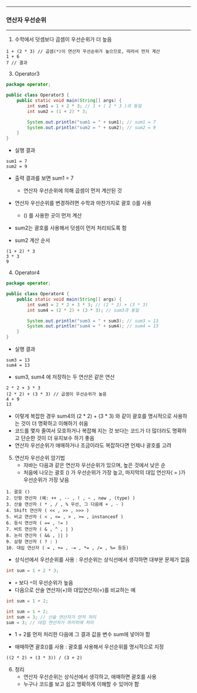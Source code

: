 -----
### 연산자 우선순위
-----
1. 수학에서 덧셈보다 곱셈이 우선순위가 더 높음
```
1 + (2 * 3) // 곱셈(*)이 연산자 우선순위가 높으므로, 따라서 먼저 계산
1 + 6
7 // 결과
```

3. Operator3
```java
package operator;

public class Operator3 {
    public static void main(String[] args) {
        int sum1 = 1 + 2 * 3; // 1 + ( 2 * 3 )과 동일
        int sum2 = (1 + 2) * 3;

        System.out.println("sum1 = " + sum1); // sum1 = 7
        System.out.println("sum2 = " + sum2); // sum2 = 9
    }
}
```
  - 실행 결과
```
sum1 = 7
sum2 = 9
```
   - 출력 결과를 보면 sum1 = 7
     + 연산자 우선순위에 의해 곱셈이 먼저 계산된 것
   - 연산자 우선순위를 변경하려면 수학과 마찬가지로 괄호 ()를 사용
     + () 를 사용한 곳이 먼저 계산
   - sum2는 괄호를 사용해서 덧셈이 먼저 처리되도록 함

   - sum2 계산 순서
```
(1 + 2) * 3
3 * 3
9
```

4. Operator4
```java
package operator;

public class Operator4 {
    public static void main(String[] args) {
        int sum3 = 2 * 2 + 3 * 3; // (2 * 2) + (3 * 3)
        int sum4 = (2 * 2) + (3 * 3); // sum3과 동일

        System.out.println("sum3 = " + sum3); // sum3 = 13 
        System.out.println("sum4 = " + sum4); // sum4 = 13
    }
}
```
  - 실행 결과
```
sum3 = 13
sum4 = 13
```

   - sum3, sum4 에 저장하는 두 연산은 같은 연산
```
2 * 2 + 3 * 3
(2 * 2) + (3 * 3) // 곱셈이 우선순위가 높음
4 + 9
13
```
   - 이렇게 복잡한 경우 sum4의 (2 * 2) + (3 * 3) 와 같이 괄호를 명시적으로 사용하는 것이 더 명확하고 이해하기 쉬움
   - 코드를 몇자 줄여서 모호하거나 복잡해 지는 것 보다는 코드가 더 많더라도 명확하고 단순한 것이 더 유지보수 하기 좋음
   - 연산자 우선순위가 애매하거나 조금이라도 복잡하다면 언제나 괄호를 고려

5. 연산자 우선순위 암기법
   - 자바는 다음과 같은 연산자 우선순위가 있으며, 높은 것에서 낮은 순
   - 처음에 나오는 괄호 () 가 우선순위가 가장 높고, 마지막의 대입 연산자( = )가 우선순위가 가장 낮음
```
1. 괄호 ()
2. 단항 연산자 (예: ++ , -- , ! , ~ , new , (type) )
3. 산술 연산자 ( * , / , % 우선, 그 다음에 + , - )
4. Shift 연산자 ( << , >> , >>> )
5. 비교 연산자 ( < , <= , > , >= , instanceof )
6. 등식 연산자 ( == , != )
7. 비트 연산자 ( & , ^ , | )
8. 논리 연산자 ( && , || )
9. 삼항 연산자 ( ? : )
10. 대입 연산자 ( = , += , -= , *= , /= , %= 등등)
```
   - 상식선에서 우선순위를 사용 : 우선순위는 상식선에서 생각하면 대부분 문제가 없음
```java
int sum = 1 + 2 * 3;
```
  - ```+``` 보다 ```*```이 우선순위가 높음
  - 다음으로 산술 연산자(+)와 대입연산자(=)를 비교하는 예
```java
int sum = 1 + 2;
```
```java
int sum = 1 + 2;
int sum = 3; // 산술 연산자가 먼저 처리
sum = 3; // 대입 연산자가 마지막에 처리
```
   - 1 + 2를 먼저 처리한 다음에 그 결과 값을 변수 sum에 넣어야 함

   - 애매하면 괄호()를 사용 : 괄호를 사용해서 우선순위를 명시적으로 지정
```
((2 * 2) + (3 * 3)) / (3 + 2)
```

6. 정리
   - 연산자 우선순위는 상식선에서 생각하고, 애매하면 괄호를 사용
   - 누구나 코드를 보고 쉽고 명확하게 이해할 수 있어야 함
